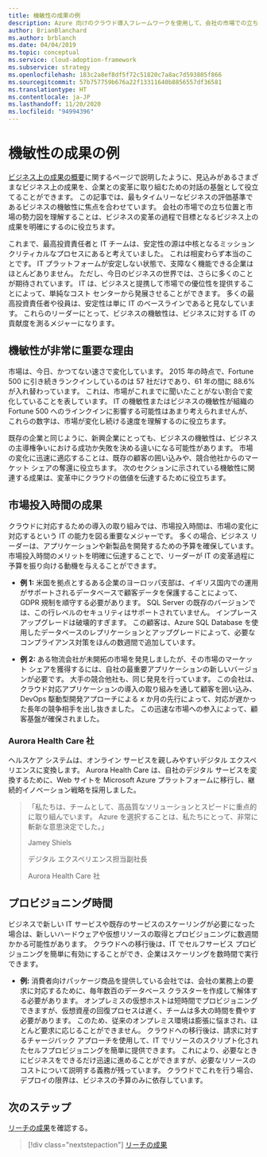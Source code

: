 ```yaml
---
title: 機敏性の成果の例
description: Azure 向けのクラウド導入フレームワークを使用して、会社の市場での立ち位置と市場の勢力図を理解します。
author: BrianBlanchard
ms.author: brblanch
ms.date: 04/04/2019
ms.topic: conceptual
ms.service: cloud-adoption-framework
ms.subservice: strategy
ms.openlocfilehash: 183c2a8ef8df5f72c51820c7a8ac7d593805f866
ms.sourcegitcommit: 57b757759b676a22f13311640b8856557df36581
ms.translationtype: HT
ms.contentlocale: ja-JP
ms.lasthandoff: 11/20/2020
ms.locfileid: "94994396"
---
```

# <a name="examples-of-agility-outcomes"></a>機敏性の成果の例

[ビジネス上の成果の概要](./index.md)に関するページで説明したように、見込みがあるさまざまなビジネス上の成果を、企業との変革に取り組むための対話の基盤として役立てることができます。 この記事では、最もタイムリーなビジネスの評価基準であるビジネスの機敏性に焦点を合わせています。 会社の市場での立ち位置と市場の勢力図を理解することは、ビジネスの変革の過程で目標となるビジネス上の成果を明確にするのに役立ちます。

これまで、最高投資責任者と IT チームは、安定性の源は中核となるミッションクリティカルなプロセスにあると考えていました。 これは相変わらず本当のことです。 IT プラットフォームが安定しない状態で、支障なく機能できる企業はほとんどありません。 ただし、今日のビジネスの世界では、さらに多くのことが期待されています。 IT は、ビジネスと提携して市場での優位性を提供することによって、単純なコスト センターから発展させることができます。 多くの最高投資責任者や役員は、安定性は単に IT のベースラインであると見なしています。 これらのリーダーにとって、ビジネスの機敏性は、ビジネスに対する IT の貢献度を測るメジャーになります。

## <a name="why-is-agility-so-important"></a>機敏性が非常に重要な理由

市場は、今日、かつてない速さで変化しています。 2015 年の時点で、Fortune 500 に引き続きランクインしているのは 57 社だけであり、61 年の間に 88.6% が入れ替わっています。 これは、市場がこれまでに聞いたことがない割合で変化していることを表しています。 IT の機敏性またはビジネスの機敏性が組織の Fortune 500 へのラインクインに影響する可能性はあまり考えられませんが、これらの数字は、市場が変化し続ける速度を理解するのに役立ちます。

既存の企業と同じように、新興企業にとっても、ビジネスの機敏性は、ビジネスの主導権争いにおける成功か失敗を決める違いになる可能性があります。 市場の変化に迅速に適応することは、既存の顧客の囲い込みや、競合他社からのマーケット シェアの奪還に役立ちます。 次のセクションに示されている機敏性に関連する成果は、変革中にクラウドの価値を伝達するために役立ちます。

## <a name="time-to-market-outcome"></a>市場投入時間の成果

クラウドに対応するための導入の取り組みでは、市場投入時間は、市場の変化に対応するという IT の能力を図る重要なメジャーです。 多くの場合、ビジネス リーダーは、アプリケーションや新製品を開発するための予算を確保しています。 市場投入時間のメリットを明確に伝達することで、リーダーが IT の変革過程に予算を振り向ける動機を与えることができます。

- **例 1:** 米国を拠点とするある企業のヨーロッパ支部は、イギリス国内での運用がサポートされるデータベースで顧客データを保護することによって、GDPR 規制を順守する必要があります。 SQL Server の既存のバージョンでは、この行レベルのセキュリティはサポートされていません。 インプレース アップグレードは破壊的すぎます。 この顧客は、Azure SQL Database を使用したデータベースのレプリケーションとアップグレードによって、必要なコンプライアンス対策をほんの数週間で追加しています。

- **例 2:** ある物流会社が未開拓の市場を発見しましたが、その市場のマーケット シェアを獲得するには、自社の最重要アプリケーションの新しいバージョンが必要です。 大手の競合他社も、同じ発見を行っています。 この会社は、クラウド対応アプリケーションの導入の取り組みを通して顧客を囲い込み、DevOps 駆動型開発アプローチによる _x_ か月の先行によって、対応が遅かった長年の競争相手を出し抜きました。 この迅速な市場への参入によって、顧客基盤が確保されました。

<!-- docutune:ignore "Jamey Shiels" "Vice President of Digital Experience" "Aurora Health Care" -->

### <a name="aurora-health-care"></a>Aurora Health Care 社

ヘルスケア システムは、オンライン サービスを親しみやすいデジタル エクスペリエンスに変換します。 Aurora Health Care は、自社のデジタル サービスを変換するために、Web サイトを Microsoft Azure プラットフォームに移行し、継続的イノベーション戦略を採用しました。

<!-- cSpell:ignore Jamey Shiels -->

> 「私たちは、チームとして、高品質なソリューションとスピードに重点的に取り組んでいます。 Azure を選択することは、私たちにとって、非常に斬新な意思決定でした。」
>
> Jamey Shiels
>
> デジタル エクスペリエンス担当副社長
>
> Aurora Health Care 社

## <a name="provision-time"></a>プロビジョニング時間

ビジネスで新しい IT サービスや既存のサービスのスケーリングが必要になった場合は、新しいハードウェアや仮想リソースの取得とプロビジョニングに数週間かかる可能性があります。 クラウドへの移行後は、IT でセルフサービス プロビジョニングを簡単に有効にすることができ、企業はスケーリングを数時間で実行できます。

- **例:** 消費者向けパッケージ商品を提供している会社では、会社の業務上の要求に対応するために、毎年数百のデータベース クラスターを作成して解体する必要があります。 オンプレミスの仮想ホストは短時間でプロビジョニングできますが、仮想資産の回復プロセスは遅く、チームは多大の時間を費やす必要があります。 このため、従来のオンプレミス環境は膨張に悩まされ、ほとんど要求に応じることができません。 クラウドへの移行後は、請求に対するチャージバック アプローチを使用して、IT でリソースのスクリプト化されたセルフプロビジョニングを簡単に提供できます。 これにより、必要なときにビジネスをできるだけ迅速に進めることができますが、必要なリソースのコストについて説明する義務が残っています。 クラウドでこれを行う場合、デプロイの限界は、ビジネスの予算のみに依存しています。

## <a name="next-steps"></a>次のステップ

[リーチの成果](./reach-outcomes.md)を確認する。

> [!div class="nextstepaction"]
> [リーチの成果](./reach-outcomes.md)
